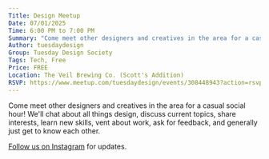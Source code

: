 ```yaml
---
Title: Design Meetup
Date: 07/01/2025
Time: 6:00 PM to 7:00 PM
Summary: "Come meet other designers and creatives in the area for a casual social hour!"
Author: tuesdaydesign
Group: Tuesday Design Society
Tags: Tech, Free
Price: FREE
Location: The Veil Brewing Co. (Scott's Addition)
RSVP: https://www.meetup.com/tuesdaydesign/events/308448943?action=rsvp
---
```


Come meet other designers and creatives in the area for a casual social hour! We'll chat about all things design, discuss current topics, share interests, learn new skills, vent about work, ask for feedback, and generally just get to know each other.

[Follow us on Instagram](https://www.instagram.com/tds.rva) for updates.
